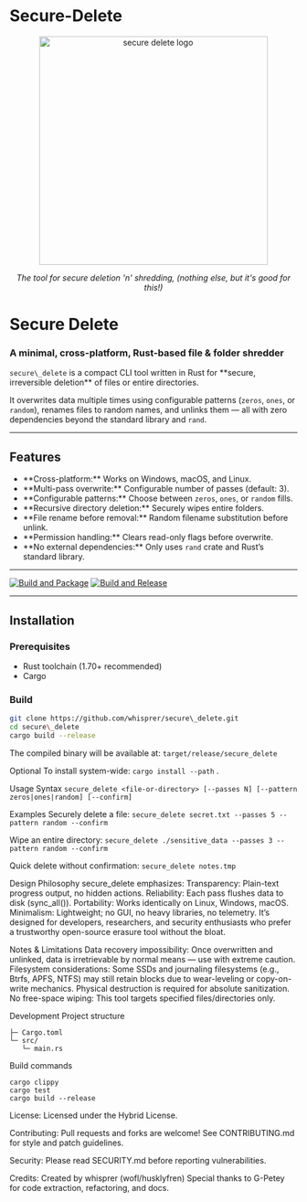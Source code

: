 # Secure-Delete
<div align="center"><img src="https://github.com/whisprer-specops/secure-delete/blob/main/assets/secure-delete-logo.png?raw=true" width="400" alt="secure delete logo"><p><i>The tool for secure deletion 'n' shredding, (nothing else, but it's good for this!)</i></p></div>


# Secure Delete

### A minimal, cross-platform, Rust-based file \& folder shredder

`secure\_delete` is a compact CLI tool written in Rust for \*\*secure, irreversible deletion\*\* of files or entire directories.  

It overwrites data multiple times using configurable patterns (`zeros`, `ones`, or `random`), renames files to random names, and unlinks them — all with zero dependencies beyond the standard library and `rand`.


---


## Features

- \*\*Cross-platform:\*\* Works on Windows, macOS, and Linux.
- \*\*Multi-pass overwrite:\*\* Configurable number of passes (default: 3).
- \*\*Configurable patterns:\*\* Choose between `zeros`, `ones`, or `random` fills.
- \*\*Recursive directory deletion:\*\* Securely wipes entire folders.
- \*\*File rename before removal:\*\* Random filename substitution before unlink.
- \*\*Permission handling:\*\* Clears read-only flags before overwrite.
- \*\*No external dependencies:\*\* Only uses `rand` crate and Rust’s standard library.

---

[![Build and Package](https://github.com/whisprer-specops/Secure-Delete/actions/workflows/rust-release.yml/badge.svg)](https://github.com/whisprer-specops/Secure-Delete/actions/workflows/rust-release.yml) [![Build and Release](https://github.com/whisprer-specops/Secure-Delete/actions/workflows/rust-release-update.yml/badge.svg)](https://github.com/whisprer-specops/Secure-Delete/actions/workflows/rust-release-update.yml)

---

## Installation

### Prerequisites
- Rust toolchain (1.70+ recommended)
- Cargo
### Build

```bash
git clone https://github.com/whisprer/secure\_delete.git
cd secure\_delete
cargo build --release
```
The compiled binary will be available at:
`target/release/secure_delete`

Optional
To install system-wide:
`cargo install --path` .

Usage
Syntax
`secure_delete <file-or-directory> [--passes N] [--pattern zeros|ones|random] [--confirm]`

Examples
Securely delete a file:
`secure_delete secret.txt --passes 5 --pattern random --confirm`

Wipe an entire directory:
`secure_delete ./sensitive_data --passes 3 --pattern random --confirm`

Quick delete without confirmation:
`secure_delete notes.tmp`

Design Philosophy
secure_delete emphasizes:
Transparency: Plain-text progress output, no hidden actions.
Reliability: Each pass flushes data to disk (sync_all()).
Portability: Works identically on Linux, Windows, macOS.
Minimalism: Lightweight; no GUI, no heavy libraries, no telemetry.
It’s designed for developers, researchers, and security enthusiasts who prefer a trustworthy open-source erasure tool without the bloat.

Notes & Limitations
Data recovery impossibility: Once overwritten and unlinked, data is irretrievable by normal means — use with extreme caution.
Filesystem considerations: Some SSDs and journaling filesystems (e.g., Btrfs, APFS, NTFS) may still retain blocks due to wear-leveling or copy-on-write mechanics. Physical destruction is required for absolute sanitization.
No free-space wiping: This tool targets specified files/directories only.

Development
Project structure
```secure_delete/
├─ Cargo.toml
└─ src/
   └─ main.rs
```

Build commands
```cargo fmt
cargo clippy
cargo test
cargo build --release
```

License:
Licensed under the Hybrid License.

Contributing:
Pull requests and forks are welcome!
See CONTRIBUTING.md for style and patch guidelines.

Security:
Please read SECURITY.md before reporting vulnerabilities.

Credits:
Created by whisprer (wofl/husklyfren)
Special thanks to G-Petey for code extraction, refactoring, and docs.
